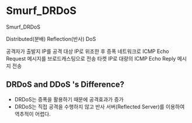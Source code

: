 # Smurf_DRDoS
Smurf_DRDoS

Distributed(분배) Reflection(반사) DoS 

공격자가 출발지 IP를 공격 대상 IP로 위조한 후 증폭 네트워크로 ICMP Echo Request 메시지를 브로드캐스팅으로 전송
타켓 IP로 대량의 ICMP Echo Reply 메시지 전송

## DRDoS and DDoS 's Difference? 
- DRDoS는 증폭을 활용하기 때문에 공격효과가 증가
- DRDoS는 직접 공격을 수행하지 않고 반사 서버(Reflected Server)를 이용하여 역추적이 어렵다.
